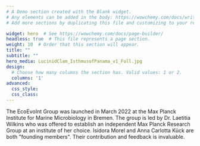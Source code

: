 ```yaml
---
# A Demo section created with the Blank widget.
# Any elements can be added in the body: https://wowchemy.com/docs/writing-markdown-latex/
# Add more sections by duplicating this file and customizing to your requirements.

widget: hero  # See https://wowchemy.com/docs/page-builder/
headless: true  # This file represents a page section.
weight: 10  # Order that this section will appear.
title: ""
subtitle: ""
hero_media: LucinidClam_IsthmusofPanama_v1_Full.jpg
design:
  # Choose how many columns the section has. Valid values: 1 or 2.
  columns: '1'
advanced:
  css_style:
  css_class:
---
```


The EcoEvoInt Group was launched in March 2022 at the Max Planck Institute for Marine Microbiology in Bremen. The group is led by Dr. Laetitia Wilkins who was offered to establish an independent Max Planck Research Group at an institute of her choice. Isidora Morel and Anna Carlotta Kück are both "founding members". Their contribution and feedback is invaluable. 

